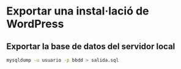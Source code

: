 # Exportar una instal·lació de WordPress

## Exportar la base de datos del servidor local
```bash
mysqldump -u usuario -p bbdd > salida.sql
```